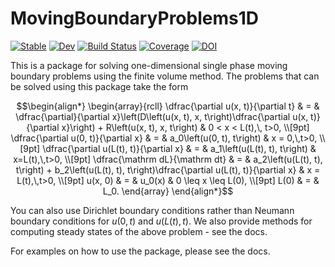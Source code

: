 # MovingBoundaryProblems1D

[![Stable](https://img.shields.io/badge/docs-stable-blue.svg)](https://DanielVandH.github.io/MovingBoundaryProblems1D.jl/stable/)
[![Dev](https://img.shields.io/badge/docs-dev-blue.svg)](https://DanielVandH.github.io/MovingBoundaryProblems1D.jl/dev/)
[![Build Status](https://github.com/DanielVandH/MovingBoundaryProblems1D.jl/actions/workflows/CI.yml/badge.svg?branch=main)](https://github.com/DanielVandH/MovingBoundaryProblems1D.jl/actions/workflows/CI.yml?query=branch%3Amain)
[![Coverage](https://codecov.io/gh/DanielVandH/MovingBoundaryProblems1D.jl/branch/main/graph/badge.svg)](https://codecov.io/gh/DanielVandH/MovingBoundaryProblems1D.jl)
[![DOI](https://zenodo.org/badge/648602716.svg)](https://zenodo.org/badge/latestdoi/648602716)

This is a package for solving one-dimensional single phase moving boundary problems using the finite volume method. The problems that can be solved using this package take the form

```math
\begin{align*}
\begin{array}{rcll}
\dfrac{\partial u(x, t)}{\partial t} & = & \dfrac{\partial}{\partial x}\left(D\left(u(x, t), x, t\right)\dfrac{\partial u(x, t)}{\partial x}\right) + R\left(u(x, t), x, t\right) & 0 < x < L(t),\, t>0, \\[9pt]
\dfrac{\partial u(0, t)}{\partial x} & = & a_0\left(u(0, t), t\right) & x = 0,\,t>0, \\[9pt]
\dfrac{\partial u(L(t), t)}{\partial x} & = & a_1\left(u(L(t), t), t\right) & x=L(t),\,t>0, \\[9pt]
\dfrac{\mathrm dL}{\mathrm dt} & = & a_2\left(u(L(t), t), t\right) + b_2\left(u(L(t), t), t\right)\dfrac{\partial u(L(t), t)}{\partial x} & x = L(t),\,t>0, \\[9pt]
u(x, 0) & = & u_0(x) & 0 \leq x \leq L(0), \\[9pt]
L(0) & = & L_0.
\end{array}
\end{align*}
```

You can also use Dirichlet boundary conditions rather than Neumann boundary conditions for $u(0, t)$ and $u(L(t), t)$. We also provide methods for computing steady states of the above problem - see the docs.

For examples on how to use the package, please see the docs. 

